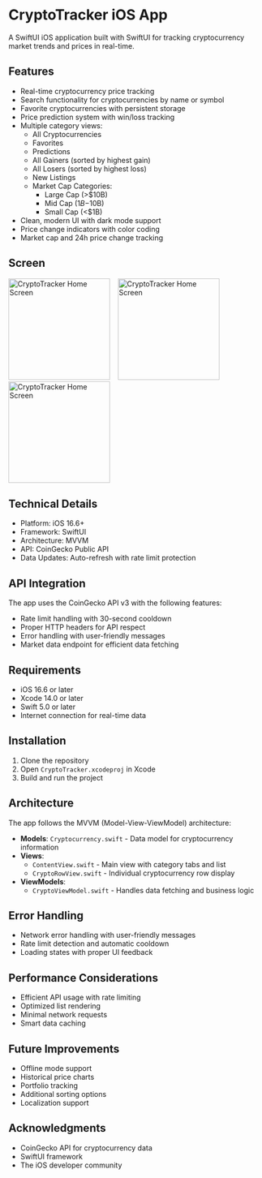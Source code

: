 # CryptoTracker iOS App

A SwiftUI iOS application built with SwiftUI for tracking cryptocurrency market trends and prices in real-time.

## Features

- Real-time cryptocurrency price tracking
- Search functionality for cryptocurrencies by name or symbol
- Favorite cryptocurrencies with persistent storage
- Price prediction system with win/loss tracking
- Multiple category views:
  - All Cryptocurrencies
  - Favorites
  - Predictions
  - All Gainers (sorted by highest gain)
  - All Losers (sorted by highest loss)
  - New Listings
  - Market Cap Categories:
    * Large Cap (>$10B)
    * Mid Cap ($1B-$10B)
    * Small Cap (<$1B)
- Clean, modern UI with dark mode support
- Price change indicators with color coding
- Market cap and 24h price change tracking

## Screen

<img src="https://github.com/user-attachments/assets/163eb8fc-66d8-4284-8934-e9522fe4f3c7" width="200" alt="CryptoTracker Home Screen">&nbsp;&nbsp;&nbsp;&nbsp;<img src="https://github.com/user-attachments/assets/662d278d-e29f-4da6-85b3-ffb68e6737b6" width="200" alt="CryptoTracker Home Screen">&nbsp;&nbsp;&nbsp;&nbsp;<img src="https://github.com/user-attachments/assets/34847355-b1ae-494b-ab52-0e0fda1a5de0" width="200" alt="CryptoTracker Home Screen">

## Technical Details

- Platform: iOS 16.6+
- Framework: SwiftUI
- Architecture: MVVM
- API: CoinGecko Public API
- Data Updates: Auto-refresh with rate limit protection

## API Integration

The app uses the CoinGecko API v3 with the following features:
- Rate limit handling with 30-second cooldown
- Proper HTTP headers for API respect
- Error handling with user-friendly messages
- Market data endpoint for efficient data fetching

## Requirements

- iOS 16.6 or later
- Xcode 14.0 or later
- Swift 5.0 or later
- Internet connection for real-time data

## Installation

1. Clone the repository
2. Open `CryptoTracker.xcodeproj` in Xcode
3. Build and run the project

## Architecture

The app follows the MVVM (Model-View-ViewModel) architecture:

- **Models**: `Cryptocurrency.swift` - Data model for cryptocurrency information
- **Views**: 
  - `ContentView.swift` - Main view with category tabs and list
  - `CryptoRowView.swift` - Individual cryptocurrency row display
- **ViewModels**: 
  - `CryptoViewModel.swift` - Handles data fetching and business logic

## Error Handling

- Network error handling with user-friendly messages
- Rate limit detection and automatic cooldown
- Loading states with proper UI feedback

## Performance Considerations

- Efficient API usage with rate limiting
- Optimized list rendering
- Minimal network requests
- Smart data caching

## Future Improvements

- Offline mode support
- Historical price charts
- Portfolio tracking
- Additional sorting options
- Localization support

## Acknowledgments

- CoinGecko API for cryptocurrency data
- SwiftUI framework
- The iOS developer community

